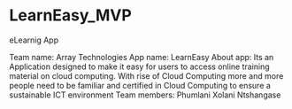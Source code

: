 # LearnEasy_MVP
eLearnig App

Team name: Array Technologies
App name: LearnEasy
About app: Its an Application designed to make it easy for users to access online training material on cloud computing. With rise of Cloud Computing more and more people need to be familiar and certified in Cloud Computing to ensure a sustainable ICT environment
Team members: Phumlani Xolani Ntshangase
